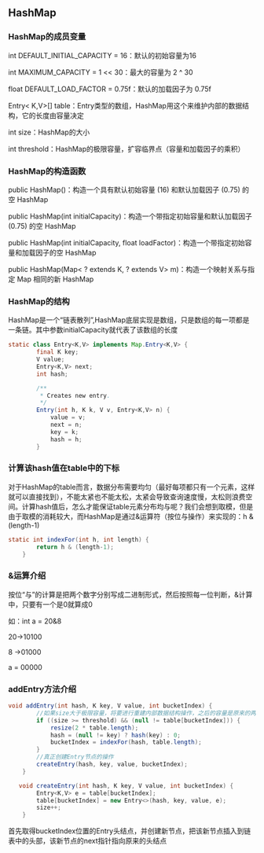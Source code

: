 ## HashMap

### HashMap的成员变量
int DEFAULT_INITIAL_CAPACITY = 16：默认的初始容量为16 

int MAXIMUM_CAPACITY = 1 << 30：最大的容量为 2 ^ 30 

float DEFAULT_LOAD_FACTOR = 0.75f：默认的加载因子为 0.75f 

Entry< K,V>[] table：Entry类型的数组，HashMap用这个来维护内部的数据结构，它的长度由容量决定 

int size：HashMap的大小 

int threshold：HashMap的极限容量，扩容临界点（容量和加载因子的乘积）

### HashMap的构造函数

public HashMap()：构造一个具有默认初始容量 (16) 和默认加载因子 (0.75) 的空 HashMap 

public HashMap(int initialCapacity)：构造一个带指定初始容量和默认加载因子 (0.75) 的空 HashMap 

public HashMap(int initialCapacity, float loadFactor)：构造一个带指定初始容量和加载因子的空 HashMap 

public HashMap(Map< ? extends K, ? extends V> m)：构造一个映射关系与指定 Map 相同的新 HashMap

### HashMap的结构
HashMap是一个“链表散列”,HashMap底层实现是数组，只是数组的每一项都是一条链。其中参数initialCapacity就代表了该数组的长度
``` java
static class Entry<K,V> implements Map.Entry<K,V> {
        final K key;
        V value;
        Entry<K,V> next;
        int hash;

        /**
         * Creates new entry.
         */
        Entry(int h, K k, V v, Entry<K,V> n) {
            value = v;
            next = n;
            key = k;
            hash = h;
        }
```

### 计算该hash值在table中的下标
对于HashMap的table而言，数据分布需要均匀（最好每项都只有一个元素，这样就可以直接找到），不能太紧也不能太松，太紧会导致查询速度慢，太松则浪费空间。计算hash值后，怎么才能保证table元素分布均与呢？我们会想到取模，但是由于取模的消耗较大，而HashMap是通过&运算符（按位与操作）来实现的：h & (length-1)

``` java
static int indexFor(int h, int length) {
        return h & (length-1);
    }
```
### &运算介绍

按位“与”的计算是把两个数字分别写成二进制形式，然后按照每一位判断，&计算中，只要有一个是0就算成0

如：int a = 20&8

20->10100

8 ->01000

a = 00000

### addEntry方法介绍
``` java
void addEntry(int hash, K key, V value, int bucketIndex) {
        //如果size大于极限容量，将要进行重建内部数据结构操作，之后的容量是原来的两倍，并且重新设置hash值和hash值在table中的索引值
        if ((size >= threshold) && (null != table[bucketIndex])) {
            resize(2 * table.length);
            hash = (null != key) ? hash(key) : 0;
            bucketIndex = indexFor(hash, table.length);
        }
        //真正创建Entry节点的操作
        createEntry(hash, key, value, bucketIndex);
    }
```

``` java
   void createEntry(int hash, K key, V value, int bucketIndex) {
        Entry<K,V> e = table[bucketIndex];
        table[bucketIndex] = new Entry<>(hash, key, value, e);
        size++;
    }
```
首先取得bucketIndex位置的Entry头结点，并创建新节点，把该新节点插入到链表中的头部，该新节点的next指针指向原来的头结点 
